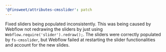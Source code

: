 ```yaml
---
'@finsweet/attributes-cmsslider': patch
---
```


Fixed sliders being populated inconsistently.
This was being caused by Webflow not redrawing the sliders by just using `Webflow.require('slider').redraw();`.
The sliders were correctly populated by `fs-cmsslider`, but Webflow failed at restarting the slider functionalities and account for the new slides.
